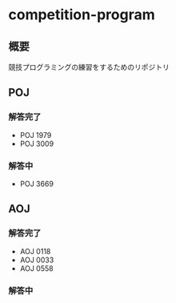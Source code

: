 # competition-program



## 概要



競技プログラミングの練習をするためのリポジトリ



## POJ



### 解答完了

 * POJ 1979
 * POJ 3009

### 解答中

  * POJ 3669



## AOJ



### 解答完了

 * AOJ 0118
 * AOJ 0033
 * AOJ 0558

### 解答中
